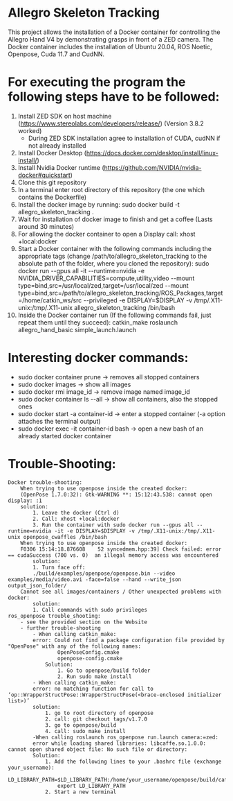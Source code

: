 # Allegro Skeleton Tracking

This project allows the installation of a Docker container for controlling the Allegro Hand V4 by demonstrating grasps in front of a ZED camera.
The Docker container includes the installation of Ubuntu 20.04, ROS Noetic, Openpose, Cuda 11.7 and CudNN.

# For executing the program the following steps have to be followed:
1. Install ZED SDK on host machine (https://www.stereolabs.com/developers/release/) (Version 3.8.2 worked)
	- During ZED SDK installation agree to installation of CUDA, cudNN if not already installed
2. Install Docker Desktop (https://docs.docker.com/desktop/install/linux-install/)
3. Install Nvidia Docker runtime (https://github.com/NVIDIA/nvidia-docker#quickstart)
4. Clone this git repository
5. In a terminal enter root directory of this repository (the one which contains the Dockerfile)
6. Install the docker image by running:
	sudo docker build -t allegro_skeleton_tracking .
7. Wait for installation of docker image to finish and get a coffee (Lasts around 30 minutes)
8. For allowing the docker container to open a Display call:
	xhost +local:docker 
9. Start a Docker container with the following commands including the appropriate tags (change /path/to/allegro_skeleton_tracking to the absolute path of the folder, where you cloned the repository):
	sudo docker run --gpus all -it --runtime=nvidia -e NVIDIA_DRIVER_CAPABILITIES=compute,utility,video --mount type=bind,src=/usr/local/zed,target=/usr/local/zed --mount type=bind,src=/path/to/allegro_skeleton_tracking/ROS_Packages,target=/home/catkin_ws/src --privileged -e  DISPLAY=$DISPLAY -v /tmp/.X11-unix:/tmp/.X11-unix allegro_skeleton_tracking /bin/bash
10. Inside the Docker container run (If the following commands fail, just repeat them until they succeed): 
	catkin_make
	roslaunch allegro_hand_basic simple_launch.launch

# Interesting docker commands:
- sudo docker container prune 		-> removes all stopped containers
- sudo docker images 				-> show all images
- sudo docker rmi image_id 			-> remove image named image_id
- sudo docker container ls --all		-> show all containers, also the stopped ones
- sudo docker start -a container-id		-> enter a stopped container (-a option attaches the terminal output)
- sudo docker exec -it container-id bash	-> open a new bash of an already started docker container

# Trouble-Shooting:
	Docker trouble-shooting:
		When trying to use openpose inside the created docker:
		(OpenPose 1.7.0:32): Gtk-WARNING **: 15:12:43.538: cannot open display: :1
		solution:
			1. Leave the docker (Ctrl d)
			2. Call: xhost +local:docker
			3. Run the container with sudo docker run --gpus all --runtime=nvidia -it -e DISPLAY=$DISPLAY -v /tmp/.X11-unix:/tmp/.X11-unix openpose_cwaffles /bin/bash
		When trying to use openpose inside the created docker:
		F0306 15:14:18.876608    52 syncedmem.hpp:39] Check failed: error == cudaSuccess (700 vs. 0)  an illegal memory access was encountered
			solution:
			1. Turn face off:
			./build/examples/openpose/openpose.bin --video examples/media/video.avi -face=false --hand --write_json output_json_folder/
		Cannot see all images/containers / Other unexpected problems with docker:
			solution:
			1. Call commands with sudo privileges
	ros_openpose trouble_shooting:
		- see the provided section on the Website 
		- further trouble-shooting
			- When calling catkin_make:
			error: Could not find a package configuration file provided by "OpenPose" with any of the following names:
    				OpenPoseConfig.cmake
    				openpose-config.cmake
    			Solution:
	    			1. Go to openpose/build folder
	    			2. Run sudo make install
			- When calling catkin_make:
			error: no matching function for call to ‘op::WrapperStructPose::WrapperStructPose(<brace-enclosed initializer list>)’
			solution:
			 	1. go to root directory of openpose
			 	2. call: git checkout tags/v1.7.0
			 	3. go to openpose/build
			 	4. call: sudo make install
			-When calling roslaunch ros_openpose run.launch camera:=zed:
			error while loading shared libraries: libcaffe.so.1.0.0: cannot open shared object file: No such file or directory:
			Solution:
				1. Add the following lines to your .bashrc file (exchange your_username): 
					LD_LIBRARY_PATH=$LD_LIBRARY_PATH:/home/your_username/openpose/build/caffe/lib
					export LD_LIBRARY_PATH
				2. Start a new terminal
 


